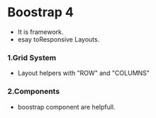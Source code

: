 # Boostrap 4

- It is framework.
- esay toResponsive Layouts.

### 1.Grid System

- Layout helpers with "ROW" and "COLUMNS"

### 2.Components

- boostrap component are helpfull.
